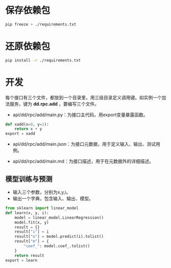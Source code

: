 # 保存依赖包

```bash
pip freeze > ./requirements.txt
```

# 还原依赖包

```bash
pip install -r ./requirements.txt
```

# 开发

每个接口有三个文件，都放到一个目录里，用三级目录定义调用键。如实例一个加法服务，键为 **dd.rpc.add** ，要编写三个文件。

* api/dd/rpc/add/main.py：为接口主代码，用export变量暴露函数。

```python
def xadd(x=0, y=1):
    return x + y
export = xadd
```

* api/dd/rpc/add/main.json：为接口元数据，用于定义输入、输出、测试用例。

* api/dd/rpc/add/main.md：为接口描述，用于在元数据外的详细描述。

## 模型训练与预测

* 输入三个参数，分别为x,y,i。
* 输出一个字典，包含输入、输出、模型。

```python
from sklearn import linear_model
def learn(x, y, i):
    model = linear_model.LinearRegression()
    model.fit(x, y)
    result = {}
    result["i"] = i
    result["o"] = model.predict(i).tolist()    
    result["m"] = {
        "coef_": model.coef_.tolist()
    }
    return result
export = learn
```